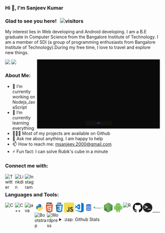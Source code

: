 ### Hi 👋, I'm Sanjeev Kumar

### Glad to see you here! &nbsp;  ![visitors](https://visitor-badge.glitch.me/badge?page_id=SanjeevKumar22)

My interest lies in Web developing and Android developing. I am a B.E graduate in Computer Science from the Bangalore Institute of Technology. I am a member of SDI (a group of programming enthusiasts from Bangalore Institute of Technology).During my free time, I love to travel and explore new things.

<img align="right" width="400" src="https://github.com/SanjeevKumar22/SanjeevKumar22/blob/main/giphy (2).webp"/>

<p align="left" style="display: inline">
<img src="https://img.shields.io/github/followers/SanjeevKumar22?style=for-the-badge">
<img src="https://img.shields.io/github/stars/SanjeevKumar22?style=for-the-badge">

</p>

### About Me:

- 🔭 I’m currently working on Nodejs,JavaScript
- 🌱 I’m currently learning everything
- 👨🏻‍💻 Most of my projects are available on Github
- 💬 Ask me about anything. I am happy to help
- 📫 How to reach me: msanjeev.2000@gmail.com
- ⚡ Fun fact: I can solve Rubik's cube in a minute

### Connect me with:


[<img align="left" alt="Twitter" width="32" src="https://cdn4.iconfinder.com/data/icons/social-media-icons-the-circle-set/48/twitter_circle-512.png"/>](https://twitter.com/Sanjeev38809730)
[<img align="left" alt="Linkdin" width="32" src="https://media-exp1.licdn.com/dms/image/C4D0BAQGyOWvr4W0Pow/company-logo_200_200/0/1590003577120?e=2159024400&v=beta&t=CtsDFVp0TAdwyg73A8F82MohzKpAQy-pUGA13atPG6A"/>](https://www.linkedin.com/in/sanjeev-kumar-7b97471a9/)
[<img align="left" alt="Instagram" width="32" src="https://i.pinimg.com/736x/c8/95/2d/c8952d6e421a83d298a219edee783167.jpg"/>](https://www.instagram.com/sanjeev_vikas/)


<br />
<br />


### Languages and Tools:
<img align="left" alt="C" width="32px" src="https://img.icons8.com/color/452/c-programming.png" />
<img align="left" alt="C++" width="32px" src="https://upload.wikimedia.org/wikipedia/commons/thumb/1/18/ISO_C%2B%2B_Logo.svg/1200px-ISO_C%2B%2B_Logo.svg.png" />
<img align="left" alt="java" width="32px" src="https://upload.wikimedia.org/wikipedia/en/thumb/3/30/Java_programming_language_logo.svg/1200px-Java_programming_language_logo.svg.png" />
<img align="left" alt="Dart" width="32px" src="https://raw.githubusercontent.com/github/explore/80688e429a7d4ef2fca1e82350fe8e3517d3494d/topics/python/python.png" />
<img align="left" alt="HTML5" width="32px" src="https://raw.githubusercontent.com/github/explore/80688e429a7d4ef2fca1e82350fe8e3517d3494d/topics/html/html.png" />
<img align="left" alt="CSS3" width="32px" src="https://raw.githubusercontent.com/github/explore/80688e429a7d4ef2fca1e82350fe8e3517d3494d/topics/css/css.png" />
<img align="left" alt="JavaScript" width="32px" src="https://raw.githubusercontent.com/github/explore/80688e429a7d4ef2fca1e82350fe8e3517d3494d/topics/javascript/javascript.png" />
<img align="left" alt="Visual Studio Code" width="32px" src="https://raw.githubusercontent.com/github/explore/80688e429a7d4ef2fca1e82350fe8e3517d3494d/topics/visual-studio-code/visual-studio-code.png" />
<img align="left" alt="SQL" width="32px" src="https://raw.githubusercontent.com/github/explore/80688e429a7d4ef2fca1e82350fe8e3517d3494d/topics/sql/sql.png" />
<img align="left" alt="MongoDB" width="32px" src="https://raw.githubusercontent.com/github/explore/80688e429a7d4ef2fca1e82350fe8e3517d3494d/topics/mongodb/mongodb.png" />
<img align="left" alt="Node.js" width="32px" src="https://raw.githubusercontent.com/github/explore/80688e429a7d4ef2fca1e82350fe8e3517d3494d/topics/nodejs/nodejs.png" />
<img align="left" alt="React" width="32px" src="https://raw.githubusercontent.com/github/explore/80688e429a7d4ef2fca1e82350fe8e3517d3494d/topics/android/android.png" />
<img align="left" alt="R" width="32px" src="https://www.r-project.org/logo/Rlogo.svg">
<img align="left" alt="GitHub" width="32px" src="https://raw.githubusercontent.com/github/explore/78df643247d429f6cc873026c0622819ad797942/topics/github/github.png" />
<img align="left" alt="Terminal" width="32px" src="https://raw.githubusercontent.com/github/explore/80688e429a7d4ef2fca1e82350fe8e3517d3494d/topics/terminal/terminal.png" />
<img align="left" alt="Bootstrap" width="40px" src="https://lh5.googleusercontent.com/proxy/Q1o3zfycZvjPt7xxBrRegbVysIMTbh-TyOObjp2EW5NC2M2u2dhWL9sAJuXO3iqm-w0MrvvVsCy1UxLrPVVlO5eGin-la4LKX9uNAlii=s0-d" />
<img align="left" alt="Wordpress" width="40px" src="https://upload.wikimedia.org/wikipedia/commons/9/98/WordPress_blue_logo.svg"/>



<br />

---
<details>
	<summary>:zap: Github Stats</summary>
	<!--<img align="left" alt="Sanjeev Github Stats" src="https://github-readme-stats.vercel.app/api?username=SanjeevKumar22&show_icons=true&theme=buefy&hide=stars" />-->
	
<p>&nbsp;<img align="center" src="https://github-readme-stats.vercel.app/api?username=SanjeevKumar22&show_icons=true&locale=en" alt="sanjeev>

<p><img align="center" src="https://github-readme-streak-stats.herokuapp.com/?user=SanjeevKumar22&" alt="Sanjeev"/p>
<p><img align="left" src="https://github-readme-stats.vercel.app/api/top-langs?username=SanjeevKumar22&show_icons=true&locale=en&layout=compact" alt="Sanjeev" /></p>
</details>



